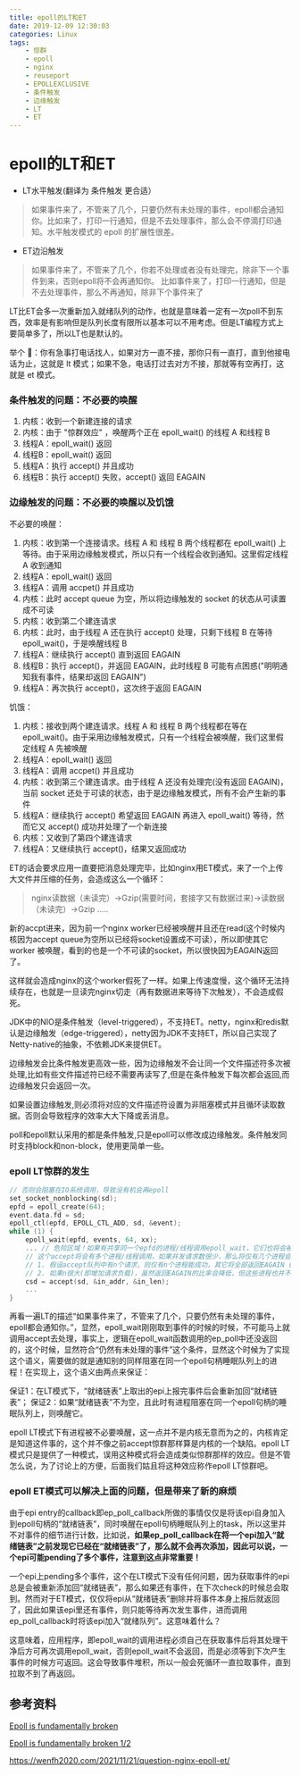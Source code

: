 ```yaml
---
title: epoll的LT和ET
date: 2019-12-09 12:30:03
categories: Linux
tags:
    - 惊群
    - epoll
    - nginx
    - reuseport
    - EPOLLEXCLUSIVE
    - 条件触发
    - 边缘触发
    - LT
    - ET
---
```


# epoll的LT和ET

- LT水平触发(翻译为 条件触发 更合适） 
>如果事件来了，不管来了几个，只要仍然有未处理的事件，epoll都会通知你。比如来了，打印一行通知，但是不去处理事件，那么会不停滴打印通知。水平触发模式的 epoll 的扩展性很差。

- ET边沿触发 
>
>   如果事件来了，不管来了几个，你若不处理或者没有处理完，除非下一个事件到来，否则epoll将不会再通知你。 比如事件来了，打印一行通知，但是不去处理事件，那么不再通知，除非下个事件来了

LT比ET会多一次重新加入就绪队列的动作，也就是意味着一定有一次poll不到东西，效率是有影响但是队列长度有限所以基本可以不用考虑。但是LT编程方式上要简单多了，所以LT也是默认的。

举个 🌰：你有急事打电话找人，如果对方一直不接，那你只有一直打，直到他接电话为止，这就是 lt 模式；如果不急，电话打过去对方不接，那就等有空再打，这就是 et 模式。

### 条件触发的问题：不必要的唤醒

1. 内核：收到一个新建连接的请求
2. 内核：由于 "惊群效应" ，唤醒两个正在 epoll_wait() 的线程 A 和线程 B
3. 线程A：epoll_wait() 返回
4. 线程B：epoll_wait() 返回
5. 线程A：执行 accept() 并且成功
6. 线程B：执行 accept() 失败，accept() 返回 EAGAIN

### 边缘触发的问题：不必要的唤醒以及饥饿

不必要的唤醒：

1. 内核：收到第一个连接请求。线程 A 和 线程 B 两个线程都在 epoll_wait() 上等待。由于采用边缘触发模式，所以只有一个线程会收到通知。这里假定线程 A 收到通知
2. 线程A：epoll_wait() 返回
3. 线程A：调用 accpet() 并且成功
4. 内核：此时 accept queue 为空，所以将边缘触发的 socket 的状态从可读置成不可读
5. 内核：收到第二个建连请求
6. 内核：此时，由于线程 A 还在执行 accept() 处理，只剩下线程 B 在等待 epoll_wait()，于是唤醒线程 B
7. 线程A：继续执行 accept() 直到返回 EAGAIN
8. 线程B：执行 accept()，并返回 EAGAIN，此时线程 B 可能有点困惑("明明通知我有事件，结果却返回 EAGAIN")
9. 线程A：再次执行 accept()，这次终于返回 EAGAIN

饥饿：

1. 内核：接收到两个建连请求。线程 A 和 线程 B 两个线程都在等在 epoll_wait()。由于采用边缘触发模式，只有一个线程会被唤醒，我们这里假定线程 A 先被唤醒
2. 线程A：epoll_wait() 返回
3. 线程A：调用 accpet() 并且成功
4. 内核：收到第三个建连请求。由于线程 A 还没有处理完(没有返回 EAGAIN)，当前 socket 还处于可读的状态，由于是边缘触发模式，所有不会产生新的事件
5. 线程A：继续执行 accept() 希望返回 EAGAIN 再进入 epoll_wait() 等待，然而它又 accept() 成功并处理了一个新连接
6. 内核：又收到了第四个建连请求
7. 线程A：又继续执行 accept()，结果又返回成功


ET的话会要求应用一直要把消息处理完毕，比如nginx用ET模式，来了一个上传大文件并压缩的任务，会造成这么一个循环：

> nginx读数据（未读完）->Gzip(需要时间，套接字又有数据过来)->读数据（未读完）->Gzip .....

新的accpt进来，因为前一个nginx worker已经被唤醒并且还在read(这个时候内核因为accept queue为空所以已经将socket设置成不可读），所以即使其它worker 被唤醒，看到的也是一个不可读的socket，所以很快因为EAGAIN返回了。

这样就会造成nginx的这个worker假死了一样。如果上传速度慢，这个循环无法持续存在，也就是一旦读完nginx切走（再有数据进来等待下次触发），不会造成假死。

JDK中的NIO是条件触发（level-triggered），不支持ET。netty，nginx和redis默认是边缘触发（edge-triggered），netty因为JDK不支持ET，所以自己实现了Netty-native的抽象，不依赖JDK来提供ET。

边缘触发会比条件触发更高效一些，因为边缘触发不会让同一个文件描述符多次被处理,比如有些文件描述符已经不需要再读写了,但是在条件触发下每次都会返回,而边缘触发只会返回一次。

如果设置边缘触发,则必须将对应的文件描述符设置为非阻塞模式并且循环读取数据。否则会导致程序的效率大大下降或丢消息。

poll和epoll默认采用的都是条件触发,只是epoll可以修改成边缘触发。条件触发同时支持block和non-block，使用更简单一些。

### epoll LT惊群的发生

```c
// 否则会阻塞在IO系统调用，导致没有机会再epoll
set_socket_nonblocking(sd);
epfd = epoll_create(64);
event.data.fd = sd;
epoll_ctl(epfd, EPOLL_CTL_ADD, sd, &event);
while (1) {
    epoll_wait(epfd, events, 64, xx);
    ... // 危险区域！如果有共享同一个epfd的进程/线程调用epoll_wait，它们也将会被唤醒！
    // 这个accept将会有多个进程/线程调用，如果并发请求数很少，那么将仅有几个进程会成功：
    // 1. 假设accept队列中有n个请求，则仅有n个进程能成功，其它将全部返回EAGAIN (Resource temporarily unavailable)
    // 2. 如果n很大(即增加请求负载)，虽然返回EAGAIN的比率会降低，但这些进程也并不一定取到了epoll_wait返回当下的那个预期的请求。
    csd = accept(sd, &in_addr, &in_len); 
    ...
}
```

再看一遍LT的描述“如果事件来了，不管来了几个，只要仍然有未处理的事件，epoll都会通知你。”，显然，epoll_wait刚刚取到事件的时候的时候，不可能马上就调用accept去处理，事实上，逻辑在epoll_wait函数调用的ep_poll中还没返回的，这个时候，显然符合“仍然有未处理的事件”这个条件，显然这个时候为了实现这个语义，需要做的就是通知别的同样阻塞在同一个epoll句柄睡眠队列上的进程！在实现上，这个语义由两点来保证：

保证1：在LT模式下，“就绪链表”上取出的epi上报完事件后会重新加回“就绪链表”；
保证2：如果“就绪链表”不为空，且此时有进程阻塞在同一个epoll句柄的睡眠队列上，则唤醒它。

epoll LT模式下有进程被不必要唤醒，这一点并不是内核无意而为之的，内核肯定是知道这件事的，这个并不像之前accept惊群那样算是内核的一个缺陷。epoll LT模式只是提供了一种模式，误用这种模式将会造成类似惊群那样的效应。但是不管怎么说，为了讨论上的方便，后面我们姑且将这种效应称作epoll LT惊群吧。

### epoll ET模式可以解决上面的问题，但是带来了新的麻烦

由于epi entry的callback即ep_poll_callback所做的事情仅仅是将该epi自身加入到epoll句柄的“就绪链表”，同时唤醒在epoll句柄睡眠队列上的task，所以这里并不对事件的细节进行计数，比如说，**如果ep_poll_callback在将一个epi加入“就绪链表”之前发现它已经在“就绪链表”了，那么就不会再次添加，因此可以说，一个epi可能pending了多个事件，注意到这点非常重要！**

一个epi上pending多个事件，这个在LT模式下没有任何问题，因为获取事件的epi总是会被重新添加回“就绪链表”，那么如果还有事件，在下次check的时候总会取到。然而对于ET模式，仅仅将epi从“就绪链表”删除并将事件本身上报后就返回了，因此如果该epi里还有事件，则只能等待再次发生事件，进而调用ep_poll_callback时将该epi加入“就绪队列”。这意味着什么？

这意味着，应用程序，即epoll_wait的调用进程必须自己在获取事件后将其处理干净后方可再次调用epoll_wait，否则epoll_wait不会返回，而是必须等到下次产生事件的时候方可返回。这会导致事件堆积，所以一般会死循环一直拉取事件，直到拉取不到了再返回。



## 参考资料

[Epoll is fundamentally broken](https://www.atatech.org/articles/157349) 

[Epoll is fundamentally broken 1/2](https://idea.popcount.org/2017-02-20-epoll-is-fundamentally-broken-12) 

https://wenfh2020.com/2021/11/21/question-nginx-epoll-et/